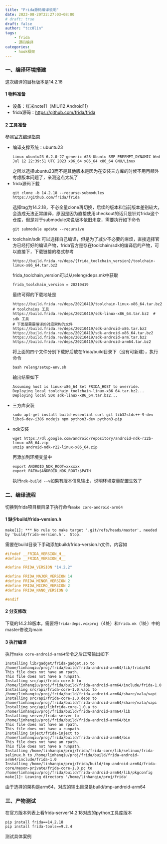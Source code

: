```yaml
---
title: "Frida源码编译说明"
date: 2023-08-20T22:27:03+08:00
# draft: true
draft: false
author: "tcc0lin"
tags:
    - frida
    - 源码编译
categories:
    - hook框架
---
```


### 一、编译环境搭建
这次编译的目标版本是14.2.18
#### 1 物料准备
- 设备：红米note11（MIUI12 Android11）
- frida源码：https://github.com/frida/frida
#### 2 工具准备
参照[官方编译指南](https://frida.re/docs/building/#gnulinux)

- 编译支撑系统：ubuntu23
    ```shell
    Linux ubuntu23 6.2.0-27-generic #28-Ubuntu SMP PREEMPT_DYNAMIC Wed Jul 12 22:39:51 UTC 2023 x86_64 x86_64 x86_64 GNU/Linux
    ```
    之所以选择ubuntu23而不是其他版本是因为在安装三方库的时候不用再额外考虑版本问题了，亲测这点太坑了
- frida源码下载
    ```shell
    git clone -b 14.2.18 --recurse-submodules https://github.com/frida/frida
    ```
    选择tag为14.2.18，不必全量clone再切换，后续的版本和当前版本差别较大，会造成无法正常编译，原因是因为直接使用checkout的话只是针对frida这个仓库，但是对于submodule来说版本依旧未变，需要执行如下命令
    ```shell
    git submodule update --recursive
    ```
- toolchain/sdk
    可以选择自己编译，但是为了减少不必要的麻烦，直接选择官方已经打好的编译产物，frida官方是存在toolchain/sdk的编译后的产物，可以直接下，下载链接的格式参考
    ```shell
    https://build.frida.re/deps/{frida_toolchain_version}/toolchain-linux-x86_64.tar.bz2
    ```
    frida_toolchain_version可以从releng/deps.mk中获取
    ```shell
    frida_toolchain_version = 20210419
    ```
    最终可得的下载地址是
    ```shell
    https://build.frida.re/deps/20210419/toolchain-linux-x86_64.tar.bz2  # toolchains 工具
    https://build.frida.re/deps/20210419/sdk-linux-x86_64.tar.bz2  # sdk 工具
    # 下面是需要编译的对应架构的文件
    https://build.frida.re/deps/20210419/sdk-android-x86.tar.bz2
    https://build.frida.re/deps/20210419/sdk-android-x86_64.tar.bz2
    https://build.frida.re/deps/20210419/sdk-android-arm.tar.bz2
    https://build.frida.re/deps/20210419/sdk-android-arm64.tar.bz2  
    ```
    将上面的四个文件分别下载好后放在frida/build目录下（没有可新建），执行命令
    ```shell
    bash releng/setup-env.sh
    ```
    输出结果如下
    ```shell
    Assuming host is linux-x86_64 Set FRIDA_HOST to override.
    Deploying local toolchain toolchain-linux-x86_64.tar.bz2...
    Deploying local SDK sdk-linux-x86_64.tar.bz2...
    ```
- 三方库安装
    ```shell
    sudo apt-get install build-essential curl git lib32stdc++-9-dev libc6-dev-i386 nodejs npm python3-dev python3-pip
    ```
- ndk安装
    ```
    wget https://dl.google.com/android/repository/android-ndk-r22b-linux-x86_64.zip
    unzip android-ndk-r22-linux-x86_64.zip
    ```
    再添加到环境变量中
    ```
    export ANDROID_NDK_ROOT=xxxxxx
    export PATH=$ANDROID_NDK_ROOT:$PATH
    ```
    执行`ndk-build --v`如果有版本信息输出，说明环境变量配置生效了
### 二、编译流程
切换到frida项目根目录下执行命令`make core-android-arm64`
#### 1 缺少build/frida-version.h
```
make[1]: *** No rule to make target '.git/refs/heads/master', needed by 'build/frida-version.h'.  Stop.
```
需要在build目录下手动添加build/frida-version.h文件，内容如
```h
#ifndef __FRIDA_VERSION_H__
#define __FRIDA_VERSION_H__

#define FRIDA_VERSION "14.2.2"

#define FRIDA_MAJOR_VERSION 14
#define FRIDA_MINOR_VERSION 2
#define FRIDA_MICRO_VERSION 2
#define FRIDA_NANO_VERSION 0

#endif
```
#### 2 分支修改
下载的14.2.18版本，需要将`frida-deps.vcxproj`（4处）和`frida.mk`（1处）中的master修改为main
#### 3 执行编译
执行`make core-android-arm64`命令之后正常输出如下
```shell
Installing lib/gadget/frida-gadget.so to /home/linhanqiu/proj/frida/build/frida-android-arm64/lib/frida/64
This file does not have an rpath.
This file does not have a runpath.
Installing src/api/frida-core.h to /home/linhanqiu/proj/frida/build/frida-android-arm64/include/frida-1.0
Installing src/api/frida-core-1.0.vapi to /home/linhanqiu/proj/frida/build/frida-android-arm64/share/vala/vapi
Installing src/api/frida-core-1.0.deps to /home/linhanqiu/proj/frida/build/frida-android-arm64/share/vala/vapi
Installing src/api/libfrida-core-1.0.a to /home/linhanqiu/proj/frida/build/frida-android-arm64/lib
Installing server/frida-server to /home/linhanqiu/proj/frida/build/frida-android-arm64/bin
This file does not have an rpath.
This file does not have a runpath.
Installing inject/frida-inject to /home/linhanqiu/proj/frida/build/frida-android-arm64/bin
This file does not have an rpath.
This file does not have a runpath.
Installing /home/linhanqiu/proj/frida/frida-core/lib/selinux/frida-selinux.h to /home/linhanqiu/proj/frida/build/frida-android-arm64/include/frida-1.0
Installing /home/linhanqiu/proj/frida/build/tmp-android-arm64/frida-core/meson-private/frida-core-1.0.pc to /home/linhanqiu/proj/frida/build/frida-android-arm64/lib/pkgconfig
make[1]: Leaving directory '/home/linhanqiu/proj/frida'
```
由于选择的架构是arm64，对应的输出目录是build/tmp-android-arm64
### 三、产物测试
在官方版本列表上看frida-server14.2.18对应的python工具库版本
```shell
pip install frida==14.2.18
pip install frida-tools==9.2.4
```
测试具体案例